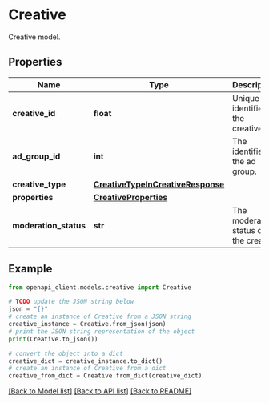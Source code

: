 # Creative

Creative model.

## Properties

Name | Type | Description | Notes
------------ | ------------- | ------------- | -------------
**creative_id** | **float** | Unique identifier of the creative. | 
**ad_group_id** | **int** | The identifier of the ad group. | 
**creative_type** | [**CreativeTypeInCreativeResponse**](CreativeTypeInCreativeResponse.md) |  | 
**properties** | [**CreativeProperties**](CreativeProperties.md) |  | 
**moderation_status** | **str** | The moderation status of the creative | 

## Example

```python
from openapi_client.models.creative import Creative

# TODO update the JSON string below
json = "{}"
# create an instance of Creative from a JSON string
creative_instance = Creative.from_json(json)
# print the JSON string representation of the object
print(Creative.to_json())

# convert the object into a dict
creative_dict = creative_instance.to_dict()
# create an instance of Creative from a dict
creative_from_dict = Creative.from_dict(creative_dict)
```
[[Back to Model list]](../README.md#documentation-for-models) [[Back to API list]](../README.md#documentation-for-api-endpoints) [[Back to README]](../README.md)



